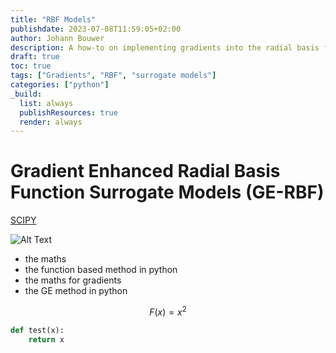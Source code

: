 ```yaml
---
title: "RBF Models"
publishdate: 2023-07-08T11:59:05+02:00
author: Johann Bouwer
description: A how-to on implementing gradients into the radial basis function surrogate model.
draft: true
toc: true
tags: ["Gradients", "RBF", "surrogate models"]
categories: ["python"]
_build:
  list: always
  publishResources: true
  render: always
---
```


# Gradient Enhanced Radial Basis Function Surrogate Models (GE-RBF)

[SCIPY](https://docs.scipy.org/doc/scipy/reference/generated/scipy.interpolate.RBFInterpolator.html#scipy.interpolate.RBFInterpolator)

![Alt Text](C:\Users/bouwe/OneDrive/Desktop/GitCode/sjmelck_pages/assets/images/RBF-Models/test.png)


- the maths
- the function based method in python
- the maths for gradients
- the GE method in python

$$
F(x) = x^2
$$

```python
def test(x):
	return x
```


